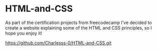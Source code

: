 # HTML-and-CSS

As part of the certification projects from freecodecamp I've decided to create a website explaining some of the HTML and CSS principles, so I hope you enjoy it!

https://github.com/Charlesss-0/HTML-and-CSS.git
